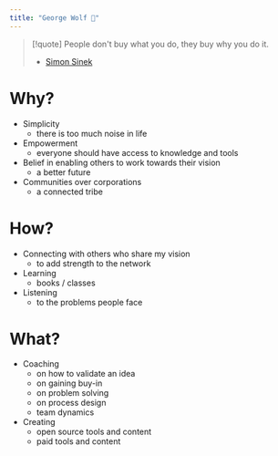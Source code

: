 ```yaml
---
title: "George Wolf 🐺"
---
```

> [!quote] 
> People don't buy what you do, they buy why you do it.
>- [Simon Sinek](https://www.youtube.com/watch?v=u4ZoJKF_VuA&vl=en)

# Why?
- Simplicity
    - there is too much noise in life
- Empowerment
    - everyone should have access to knowledge and tools 
- Belief in enabling others to work towards their vision
    - a better future 
- Communities over corporations 
    - a connected tribe 
    
# How?
- Connecting with others who share my vision
    - to add strength to the network
- Learning 
    - books / classes 
- Listening
    - to the problems people face

# What?
- Coaching
    - on how to validate an idea
    - on gaining buy-in
    - on problem solving
    - on process design 
    - team dynamics 
- Creating
    - open source tools and content 
    - paid tools and content 
